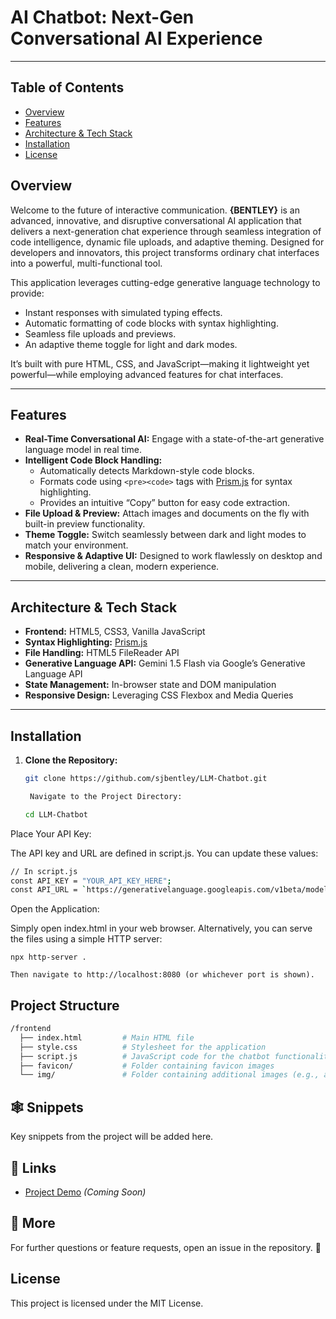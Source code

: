 # AI Chatbot: Next-Gen Conversational AI Experience
---

## Table of Contents

- [Overview](#overview)
- [Features](#features)
- [Architecture & Tech Stack](#architecture--tech-stack)
- [Installation](#installation)
- [License](#license)

## Overview

Welcome to the future of interactive communication. **{BENTLEY}** is an advanced, innovative, and disruptive conversational AI application that delivers a next-generation chat experience through seamless integration of code intelligence, dynamic file uploads, and adaptive theming. Designed for developers and innovators, this project transforms ordinary chat interfaces into a powerful, multi-functional tool.

This application leverages cutting-edge generative language technology to provide:

- Instant responses with simulated typing effects.
- Automatic formatting of code blocks with syntax highlighting.
- Seamless file uploads and previews.
- An adaptive theme toggle for light and dark modes.

It’s built with pure HTML, CSS, and JavaScript—making it lightweight yet powerful—while employing advanced features for chat interfaces.

---

## Features

- **Real-Time Conversational AI:** Engage with a state-of-the-art generative language model in real time.
- **Intelligent Code Block Handling:** 
  - Automatically detects Markdown-style code blocks.
  - Formats code using `<pre><code>` tags with [Prism.js](https://prismjs.com/) for syntax highlighting.
  - Provides an intuitive “Copy” button for easy code extraction.
- **File Upload & Preview:** Attach images and documents on the fly with built-in preview functionality.
- **Theme Toggle:** Switch seamlessly between dark and light modes to match your environment.
- **Responsive & Adaptive UI:** Designed to work flawlessly on desktop and mobile, delivering a clean, modern experience.

---

## Architecture & Tech Stack

- **Frontend:** HTML5, CSS3, Vanilla JavaScript
- **Syntax Highlighting:** [Prism.js](https://prismjs.com/)
- **File Handling:** HTML5 FileReader API
- **Generative Language API:** Gemini 1.5 Flash via Google’s Generative Language API
- **State Management:** In-browser state and DOM manipulation
- **Responsive Design:** Leveraging CSS Flexbox and Media Queries

---

## Installation

1. **Clone the Repository:**

   ```bash
   git clone https://github.com/sjbentley/LLM-Chatbot.git

    Navigate to the Project Directory:

   cd LLM-Chatbot

Place Your API Key:

The API key and URL are defined in script.js. You can update these values:

```bash
// In script.js
const API_KEY = "YOUR_API_KEY_HERE";
const API_URL = `https://generativelanguage.googleapis.com/v1beta/models/gemini-1.5-flash:generateContent?key=${API_KEY}`;
```
Open the Application:

Simply open index.html in your web browser. Alternatively, you can serve the files using a simple HTTP server:

    npx http-server .

    Then navigate to http://localhost:8080 (or whichever port is shown).


## Project Structure
```bash
/frontend
  ├── index.html         # Main HTML file
  ├── style.css          # Stylesheet for the application
  ├── script.js          # JavaScript code for the chatbot functionality
  ├── favicon/           # Folder containing favicon images
  └── img/               # Folder containing additional images (e.g., avatars, logos)
```

## 🕸️ Snippets

Key snippets from the project will be added here.

## 🔗 Links

- [Project Demo](#) *(Coming Soon)*

## 🚀 More

For further questions or feature requests, open an issue in the repository. 🚀

## License

This project is licensed under the MIT License.

